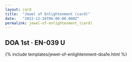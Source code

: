 ```yaml
---
layout: card
title:  "Jewel of Enlightenment (card)"
date:   "2022-12-26T06:00:00.000Z"
permalink: jewel-of-enlightenment_(card)
---
```


## DOA 1st &middot; EN-039 U

{% include templates/jewel-of-enlightenment-doa1e.html %}
